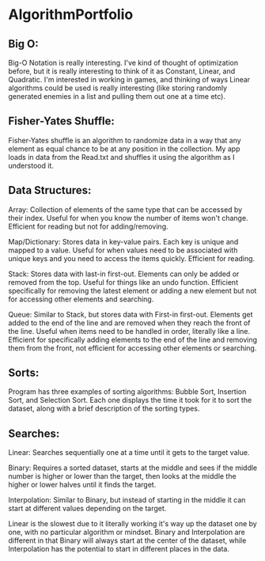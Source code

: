 # AlgorithmPortfolio

## Big O:

Big-O Notation is really interesting. I've kind of thought of optimization before, but it is really interesting to think of it as Constant, Linear, and Quadratic. I'm interested in working in games, and thinking of ways Linear algorithms could be used is really interesting (like storing randomly generated enemies in a list and pulling them out one at a time etc).

## Fisher-Yates Shuffle:
Fisher-Yates shuffle is an algorithm to randomize data in a way that any element as equal chance to be at any position in the collection. My app loads in data from the Read.txt and shuffles it using the algorithm as I understood it.

## Data Structures:

Array: Collection of elements of the same type that can be accessed by their index. Useful for when you know the number of items won't change. Efficient for reading but not for adding/removing.

Map/Dictionary: Stores data in key-value pairs. Each key is unique and mapped to a value. Useful for when values need to be associated with unique keys and you need to access the items quickly. Efficient for reading.

Stack: Stores data with last-in first-out. Elements can only be added or removed from the top. Useful for things like an undo function. Efficient specifically for removing the latest element or adding a new element but not for accessing other elements and searching.

Queue: Similar to Stack, but stores data with First-in first-out. Elements get added to the end of the line and are removed when they reach the front of the line. Useful when items need to be handled in order, literally like a line. Efficient for specifically adding elements to the end of the line and removing them from the front, not efficient for accessing other elements or searching.

## Sorts:
Program has three examples of sorting algorithms: Bubble Sort, Insertion Sort, and Selection Sort. Each one displays the time
it took for it to sort the dataset, along with a brief description of the sorting types. 

## Searches:

Linear: Searches sequentially one at a time until it gets to the target value.

Binary: Requires a sorted dataset, starts at the middle and sees if the middle number is higher or lower than the target, then looks at the middle the higher or lower halves until it finds the target.

Interpolation: Similar to Binary, but instead of starting in the middle it can start at different values depending on the target.

Linear is the slowest due to it literally working it's way up the dataset one by one, with no particular algorithm or mindset. Binary and Interpolation are different in that Binary
will always start at the center of the dataset, while Interpolation has the potential to start in different places in the data.